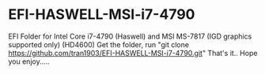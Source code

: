 # EFI-HASWELL-MSI-i7-4790
EFI Folder for Intel Core i7-4790 (Haswell) and MSI MS-7817 (IGD graphics supported only) (HD4600)
Get the folder, run "git clone https://github.com/tran1903/EFI-HASWELL-MSI-i7-4790.git"
That's it..
Hope you enjoy.....
